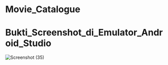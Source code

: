 # Movie_Catalogue
# Bukti_Screenshot_di_Emulator_Android_Studio
![Screenshot (35)](https://user-images.githubusercontent.com/101694628/171150759-bd4c405d-79e7-4528-9577-3d043982e03f.png)

